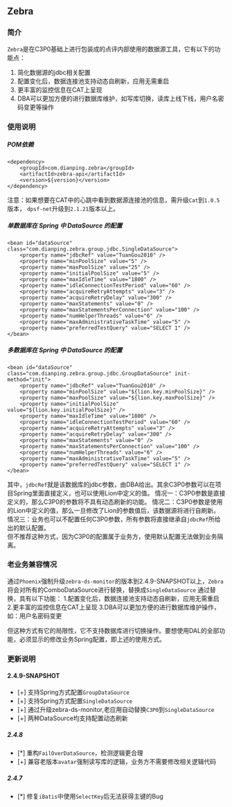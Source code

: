 ## Zebra

### 简介
`Zebra`是在C3P0基础上进行包装成的点评内部使用的数据源工具，它有以下的功能点：
1. 简化数据源的jdbc相关配置
2. 配置变化后，数据连接池支持动态自刷新，应用无需重启
3. 更丰富的监控信息在CAT上呈现
4. DBA可以更加方便的进行数据库维护，如写库切换，读库上线下线，用户名密码变更等操作

### 使用说明
##### POM依赖
	<dependency>
    	<groupId>com.dianping.zebra</groupId>
	    <artifactId>zebra-api</artifactId>
    	<version>${version}</version>
	</dependency>

注意：如果想要在CAT中的心跳中看到数据源连接池的信息，需升级`Cat`到`1.0.5`版本，
`dpsf-net`升级到`2.1.21`版本以上。

##### 单数据库在 Spring 中 DataSource 的配置
	<bean id="dataSource" class="com.dianping.zebra.group.jdbc.SingleDataSource">
		<property name="jdbcRef" value="TuanGou2010" />
		<property name="minPoolSize" value="5" />
		<property name="maxPoolSize" value="25" />
        <property name="initialPoolSize" value="5" />
    	<property name="maxIdleTime" value="1800" />
		<property name="idleConnectionTestPeriod" value="60" />
		<property name="acquireRetryAttempts" value="3" />
		<property name="acquireRetryDelay" value="300" />
		<property name="maxStatements" value="0" />
		<property name="maxStatementsPerConnection" value="100" />
		<property name="numHelperThreads" value="6" />
		<property name="maxAdministrativeTaskTime" value="5" />
		<property name="preferredTestQuery" value="SELECT 1" />
	</bean>

##### 多数据库在 Spring 中 DataSource 的配置
	<bean id="dataSource" class="com.dianping.zebra.group.jdbc.GroupDataSource" init-method="init">
		<property name="jdbcRef" value="TuanGou2010" />
    	<property name="minPoolSize" value="${lion.key.minPoolSize}" />
		<property name="maxPoolSize" value="${lion.key.maxPoolSize}" />
        <property name="initialPoolSize" value="${lion.key.initialPoolSize}" />
    	<property name="maxIdleTime" value="1800" />
		<property name="idleConnectionTestPeriod" value="60" />
		<property name="acquireRetryAttempts" value="3" />
		<property name="acquireRetryDelay" value="300" />
		<property name="maxStatements" value="0" />
		<property name="maxStatementsPerConnection" value="100" />
		<property name="numHelperThreads" value="6" />
		<property name="maxAdministrativeTaskTime" value="5" />
		<property name="preferredTestQuery" value="SELECT 1" />   
	</bean>

其中，`jdbcRef`就是该数据库的jdbc参数，由DBA给出。其余C3P0参数可以在项目Spring里面直接定义，也可以使用Lion中定义的值。
情况一：C3P0参数是直接定义的，那么C3P0的参数将不具有动态刷新的功能。
情况二：C3P0参数是使用的Lion中定义的值，那么一旦修改了Lion的参数值后，该数据源将进行自刷新。
情况三：业务也可以不配置任何C3P0参数，所有参数将直接继承自`jdbcRef`所给出的默认配置。
        <bean id="dataSource" class="com.dianping.zebra.group.jdbc.GroupDataSource" init-method="init">
        	<property name="jdbcRef" value="TuanGou2010" />  
        </bean>
但不推荐这种方式，因为C3P0的配置属于业务方，使用默认配置无法做到业务隔离。

### 老业务兼容情况
通过`Phoenix`强制升级`zebra-ds-monitor`的版本到2.4.9-SNAPSHOT以上，`Zebra`将会对所有的ComboDataSource进行替换，替换成`SingleDataSource`
通过替换，具有以下功能：
1.配置变化后，数据连接池支持动态自刷新，应用无需重启
2.更丰富的监控信息在CAT上呈现
3.DBA可以更加方便的进行数据库维护操作，如：用户名密码变更

但这种方式有它的局限性，它不支持数据库进行切换操作。要想使用DAL的全部功能，必须显示的修改业务Spring配置，即上述的使用方式。

### 更新说明
#### 2.4.9-SNAPSHOT
* [+] 支持Spring方式配置`GroupDataSource`
* [+] 支持Spring方式配置`SingleDataSource`
* [+] 通过升级zebra-ds-monitor,老应用自动替换`C3P0`到`SingleDataSource`
* [+] 两种DataSource均支持配置动态刷新

##### 2.4.8
* [*] 重构`FailOverDataSource`，检测逻辑更合理
* [+] 兼容老版本`avatar`强制读写库的逻辑，业务方不需要修改相关逻辑代码

##### 2.4.7
* [*] 修复`iBatis`中使用`SelectKey`后无法获得主键的Bug